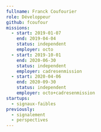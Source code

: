 ```yaml
---
fullname: Franck Coufourier
role: Développeur
github: fcoufour
missions:
  - start: 2019-01-07
    end: 2019-04-04
    status: independent
    employer: octo
  - start: 2019-10-01
    end: 2020-06-30
    status: independent
    employer: cadresenmission
  - start: 2020-04-06
    end: 2020-09-30
    status: independent
    employer: octo+cadresenmission
startups:
  - signaux-faibles
previously:
  - signalement
  - perspectives
---
```

